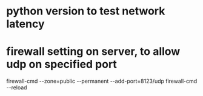 # python version to test network latency

# firewall setting on server, to allow udp on specified port
firewall-cmd --zone=public --permanent --add-port=8123/udp
firewall-cmd --reload
